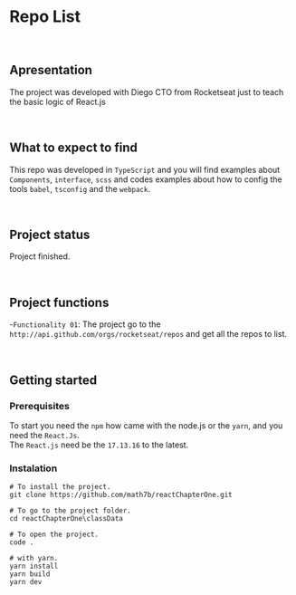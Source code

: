 # Repo List

<br>

## Apresentation
The project was developed with Diego CTO from Rocketseat just to teach the basic logic of React.js

<br>

## What to expect to find
This repo was developed in `TypeScript` and you will find examples about `Components`, `interface`, `scss` and
codes examples about how to config the tools `babel`, `tsconfig` and the `webpack`.

<br>

## Project status
Project finished.

<br>

## Project functions
-`Functionality 01`: The project go to the `http://api.github.com/orgs/rocketseat/repos` and get all the repos to list.

<br>

## Getting started
### Prerequisites
To start you need the `npm` how came with the node.js or the `yarn`, and you need the `React.Js`.<br>
The `React.js` need be the `17.13.16` to the latest.

### Instalation
```
# To install the project.
git clone https://github.com/math7b/reactChapterOne.git

# To go to the project folder.
cd reactChapterOne\classData

# To open the project.
code .
```
```
# with yarn.
yarn install
yarn build
yarn dev
```

